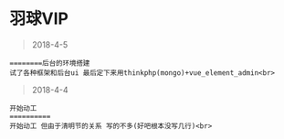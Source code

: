 # 羽球VIP 

>2018-4-5

    ========后台的环境搭建 
    试了各种框架和后台ui 最后定下来用thinkphp(mongo)+vue_element_admin<br>

>2018-4-4

    开始动工
    ==========
    开始动工 但由于清明节的关系 写的不多(好吧根本没写几行)<br>